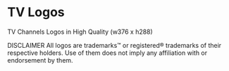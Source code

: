 # TV Logos
TV Channels Logos in High Quality (w376 x h288)


DISCLAIMER
All logos are trademarks™ or registered® trademarks of their respective holders. 
Use of them does not imply any affiliation with or endorsement by them.
